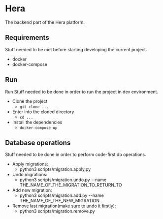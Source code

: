 # Hera
The backend part of the Hera platform.

## Requirements
Stuff needed to be met before starting developing the current project.
* docker
* docker-compose


## Run
Run
Stuff needed to be done in order to run the project in dev environment.

* Clone the project
  * `git clone ...`
* Enter into the cloned directory
  * `cd ...`
* Install the dependencies
  * `docker-compose up`

## Database operations
Stuff needed to be done in order to perform code-first db operations.

* Apply migrations:
  * python3 scripts/migration.apply.py
* Undo migrations:
  * python3 scripts/migration.undo.py --name THE_NAME_OF_THE_MIGRATION_TO_RETURN_TO
* Add new migration:
  * python3 scripts/migration.add.py --name THE_NAME_OF_THE_NEW_MIGRATION
* Remove last migration(make sure to undo it firstly):
  * python3 scripts/migration.remove.py